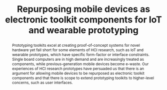 ---
number: 14
title: "Repurposing mobile devices as electronic toolkit components for IoT and wearable prototyping"

author0_name: Dan Jackson
author0_affiliation: Open Lab, School of Computing, Newcastle University, UK

abstract: "Prototyping toolkits excel at creating proof-of-concept systems for novel hardware yet fall short for some elements of HCI research, such as IoT and wearable prototypes, which have specific form-factor or interface constraints. Single board computers are in high demand and are increasingly treated as components, while previous-generation mobile devices become e-waste. Our experiences of HCI research prototypes have persuaded us that there is an argument for allowing mobile devices to be repurposed as electronic toolkit components and that there is scope to extend prototyping toolkits to higher-level concerns, such as user interfaces."

pdf: electrofab23-final14.pdf
---